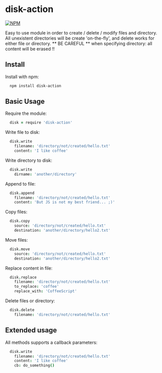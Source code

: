 # disk-action

[![NPM](https://nodei.co/npm/disk-action.png?compact=true)](https://nodei.co/npm/disk-action/)

Easy to use module in order to create / delete / modify files and directory.
All unexistent directories will be create 'on-the-fly', and delete works for either file or directory. ** BE CAREFUL ** when specifying directory: all content will be erased !!

## Install

Install with npm:
  ```sh
    npm install disk-action
  ```
  
## Basic Usage

Require the module:
  ```coffeescript
    disk = require 'disk-action'
  ```

Write file to disk:
  ```coffeescript
    disk.write
      filename: 'directory/not/created/hello.txt'
      content: 'I like coffee'
  ```

Write directory to disk:
  ```coffeescript
    disk.write
      dirname: 'another/directory'
  ```

Append to file:
  ```coffeescript
    disk.append
      filename: 'directory/not/created/hello.txt'
      content: 'But JS is not my best friend... ;)'
  ```

Copy files:
  ```coffeescript
    disk.copy
      source: 'directory/not/created/hello.txt'
      destination: 'another/directory/hello2.txt'
  ```

Move files:
  ```coffeescript
    disk.move
      source: 'directory/not/created/hello.txt'
      destination: 'another/directory/hello2.txt'
  ```

Replace content in file:
  ```coffeescript
    disk.replace
      filename: 'directory/not/created/hello.txt'
      to_replace: 'coffee'
      replace_with: 'CoffeeScript'
  ```

Delete files or directory:
  ```coffeescript
    disk.delete
      filename: 'directory/not/created/hello.txt'
  ```


## Extended usage

All methods supports a callback parameters:
  ```coffeescript
    disk.write
      filename: 'directory/not/created/hello.txt'
      content: 'I like coffee'
      cb: do_something()
  ```
